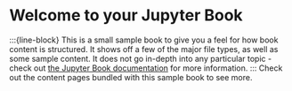 # Welcome to your Jupyter Book
:::{line-block}
This is a small sample book to give you a feel for how book content is
structured.
It shows off a few of the major file types, as well as some sample content.
It does not go in-depth into any particular topic - check out [the Jupyter Book documentation](https://jupyterbook.org) for more information.
:::
Check out the content pages bundled with this sample book to see more.

```{tableofcontents}
```
